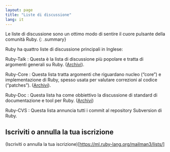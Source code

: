 ```yaml
---
layout: page
title: "Liste di discussione"
lang: it
---
```


Le liste di discussione sono un ottimo modo di sentire il cuore pulsante
della comunità Ruby.
{: .summary}

Ruby ha quattro liste di discussione principali in Inglese:

Ruby-Talk
: Questa è la lista di discussione più popolare e tratta di argomenti
  generali su Ruby. ([Archivi][4]).

Ruby-Core
: Questa lista tratta argomenti che riguardano nucleo (“core”) e
  implementazione di Ruby, spesso usata per valutare correzioni al
  codice (“patches”). ([Archivi][5]).

Ruby-Doc
: Questa lista ha come obbiettivo la discussione di standard di
  documentazione e tool per Ruby. ([Archivi][6])

Ruby-CVS
: Questa lista annuncia tutti i commit al repository Subversion di Ruby.

## Iscriviti o annulla la tua iscrizione

(Iscriviti o annulla la tua iscrizione)[https://ml.ruby-lang.org/mailman3/lists/]



[4]: https://ml.ruby-lang.org/mailman3/hyperkitty/list/ruby-talk@ml.ruby-lang.org/
[5]: https://ml.ruby-lang.org/mailman3/hyperkitty/list/ruby-core@ml.ruby-lang.org/
[6]: https://ml.ruby-lang.org/mailman3/hyperkitty/list/ruby-doc@ml.ruby-lang.org/
